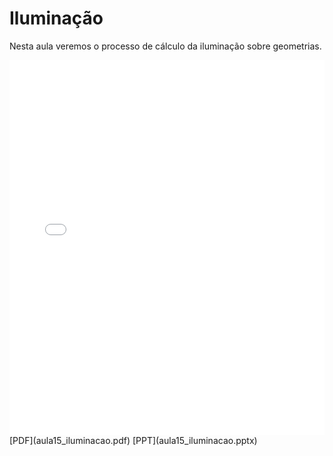 # Iluminação

Nesta aula veremos o processo de cálculo da iluminação sobre geometrias.

<embed height="600" src="aula15_iluminacao.pdf" type="application/pdf" width="100%">
[PDF](aula15_iluminacao.pdf)
[PPT](aula15_iluminacao.pptx)
